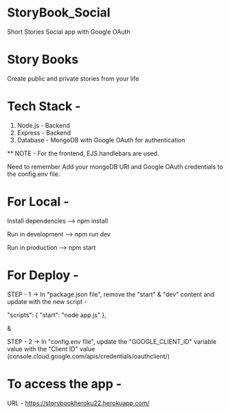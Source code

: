 # StoryBook_Social 
Short Stories Social app with Google OAuth

# Story Books 
Create public and private stories from your life

# Tech Stack - 
1) Node.js - Backend 
2) Express - Backend 
3) Database - MongoDB with Google OAuth for authentication 

** NOTE - For the frontend, EJS.handlebars are used.

Need to remember Add your mongoDB URI and Google OAuth credentials to the config.env file.

# For Local - 
Install dependencies --> npm install

Run in development --> npm run dev

Run in production --> npm start

# For Deploy - 
STEP - 1 -> In "package.json file", remove the "start" & "dev" content and update with the new script -

"scripts": { 
"start": "node app.js" 
}, 

&

STEP - 2 -> In "config.env file", update the "GOOGLE_CLIENT_ID" variable value with the "Client ID" value (console.cloud.google.com/apis/credentials/oauthclient/)

# To access the app - 
URL - https://storybookheroku22.herokuapp.com/